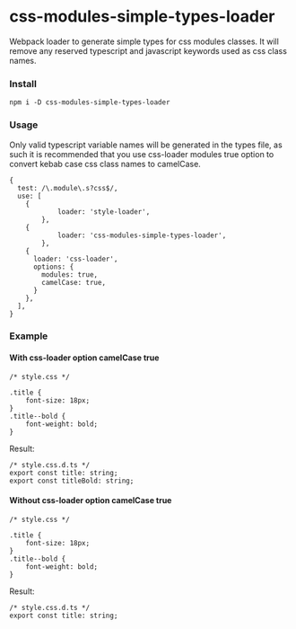 # css-modules-simple-types-loader

Webpack loader to generate simple types for css modules classes. It will remove any reserved typescript and javascript keywords used as css class names. 

### Install

```
npm i -D css-modules-simple-types-loader
```

### Usage

Only valid typescript variable names will be generated in the types file, as such it is recommended that you use css-loader modules true option to convert kebab case css class names to camelCase.

```
{
  test: /\.module\.s?css$/,
  use: [
    {
			loader: 'style-loader',
		},
    {
			loader: 'css-modules-simple-types-loader',
		},
    {
      loader: 'css-loader',
      options: {
        modules: true,
        camelCase: true,
      }
    },
  ],
}
```


### Example

#### With css-loader option camelCase true
```
/* style.css */

.title {
	font-size: 18px;
}
.title--bold {
	font-weight: bold;
}
```

Result:
```
/* style.css.d.ts */
export const title: string;
export const titleBold: string;
```

#### Without css-loader option camelCase true
```
/* style.css */

.title {
	font-size: 18px;
}
.title--bold {
	font-weight: bold;
}
```

Result:
```
/* style.css.d.ts */
export const title: string;
```
